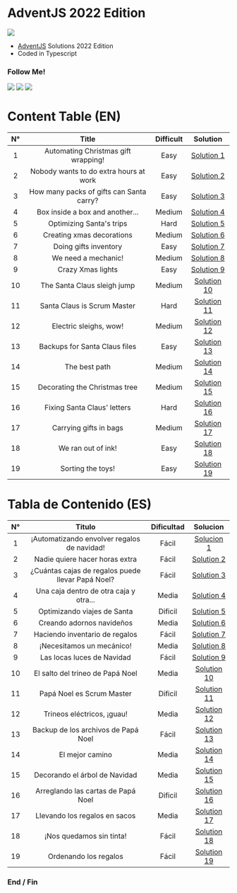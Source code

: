 # AdventJS 2022 Edition
![](https://adventjs.dev/og.png)

- [AdventJS](https://adventjs.dev/ "AdventJS") Solutions 2022 Edition
- Coded in Typescript

### Follow Me!

![](https://img.shields.io/twitter/follow/MasterCR_)  ![](https://img.shields.io/github/followers/alexisg24?style=social) ![](https://img.shields.io/github/stars/alexisg24/adventjs-2022-challenge?style=social)

# Content Table (EN)
|  N° | Title | Difficult | Solution |
| :------------: | :------------: | :------------: | :------------: |
|  1 | Automating Christmas gift wrapping!  | Easy | [Solution 1](https://github.com/alexisg24/adventjs-2022-challenge/tree/main/challenges/challenge1 "Solution 1") |
|  2 | Nobody wants to do extra hours at work  | Easy | [Solution 2](https://github.com/alexisg24/adventjs-2022-challenge/tree/main/challenges/challenge2 "Solution 2") |
|  3 | How many packs of gifts can Santa carry?  | Easy | [Solution 3](https://github.com/alexisg24/adventjs-2022-challenge/tree/main/challenges/challenge3 "Solution 3") |
|  4 | Box inside a box and another...  | Medium | [Solution 4](https://github.com/alexisg24/adventjs-2022-challenge/tree/main/challenges/challenge4 "Solution 4") |
|  5 | Optimizing Santa's trips  | Hard | [Solution 5](https://github.com/alexisg24/adventjs-2022-challenge/tree/main/challenges/challenge5 "Solution 5") |
|  6 | Creating xmas decorations  | Medium | [Solution 6](https://github.com/alexisg24/adventjs-2022-challenge/tree/main/challenges/challenge6 "Solution 6") |
|  7 | Doing gifts inventory  | Easy | [Solution 7](https://github.com/alexisg24/adventjs-2022-challenge/tree/main/challenges/challenge7 "Solution 7") |
|  8 | We need a mechanic!  | Medium | [Solution 8](https://github.com/alexisg24/adventjs-2022-challenge/tree/main/challenges/challenge8 "Solution 8") |
|  9 | Crazy Xmas lights  | Easy | [Solution 9](https://github.com/alexisg24/adventjs-2022-challenge/tree/main/challenges/challenge9 "Solution 9") |
|  10 | The Santa Claus sleigh jump  | Medium | [Solution 10](https://github.com/alexisg24/adventjs-2022-challenge/tree/main/challenges/challenge10 "Solution 10") |
|  11 | Santa Claus is Scrum Master  | Hard | [Solution 11](https://github.com/alexisg24/adventjs-2022-challenge/tree/main/challenges/challenge11 "Solution 11") |
|  12 | Electric sleighs, wow!  | Medium | [Solution 12](https://github.com/alexisg24/adventjs-2022-challenge/tree/main/challenges/challenge12 "Solution 12") |
|  13 | Backups for Santa Claus files  | Easy | [Solution 13](https://github.com/alexisg24/adventjs-2022-challenge/tree/main/challenges/challenge13 "Solution 13") |
|  14 | The best path  | Medium | [Solution 14](https://github.com/alexisg24/adventjs-2022-challenge/tree/main/challenges/challenge14 "Solution 14") |
|  15 | Decorating the Christmas tree  | Medium | [Solution 15](https://github.com/alexisg24/adventjs-2022-challenge/tree/main/challenges/challenge15 "Solution 15") |
|  16 | Fixing Santa Claus' letters  | Hard | [Solution 16](https://github.com/alexisg24/adventjs-2022-challenge/tree/main/challenges/challenge16 "Solution 16") |
|  17 | Carrying gifts in bags  | Medium | [Solution 17](https://github.com/alexisg24/adventjs-2022-challenge/tree/main/challenges/challenge17 "Solution 17") |
|  18 | We ran out of ink!  | Easy | [Solution 18](https://github.com/alexisg24/adventjs-2022-challenge/tree/main/challenges/challenge18 "Solution 18") |
|  19 | Sorting the toys!  | Easy | [Solution 19](https://github.com/alexisg24/adventjs-2022-challenge/tree/main/challenges/challenge19 "Solution 19") |

# Tabla de Contenido (ES)
|  N° | Titulo | Dificultad | Solucion |
| :------------: | :------------: | :------------: | :------------: |
|  1 | ¡Automatizando envolver regalos de navidad!  | Fácil | [Solucion 1](https://github.com/alexisg24/adventjs-2022-challenge/tree/main/challenges/challenge1 "Solucion 1") |
|  2 | Nadie quiere hacer horas extra  | Fácil | [Solution 2](https://github.com/alexisg24/adventjs-2022-challenge/tree/main/challenges/challenge2 "Solution 2") |
|  3 | ¿Cuántas cajas de regalos puede llevar Papá Noel?  | Fácil | [Solution 3](https://github.com/alexisg24/adventjs-2022-challenge/tree/main/challenges/challenge3 "Solution 3") |
|  4 | Una caja dentro de otra caja y otra...  | Media | [Solution 4](https://github.com/alexisg24/adventjs-2022-challenge/tree/main/challenges/challenge4 "Solution 4") |
|  5 | Optimizando viajes de Santa  | Dificil | [Solution 5](https://github.com/alexisg24/adventjs-2022-challenge/tree/main/challenges/challenge5 "Solution 5") |
|  6 | Creando adornos navideños  | Media | [Solution 6](https://github.com/alexisg24/adventjs-2022-challenge/tree/main/challenges/challenge6 "Solution 6") |
|  7 | Haciendo inventario de regalos  | Fácil | [Solution 7](https://github.com/alexisg24/adventjs-2022-challenge/tree/main/challenges/challenge7 "Solution 7") |
|  8 | ¡Necesitamos un mecánico!  | Media | [Solution 8](https://github.com/alexisg24/adventjs-2022-challenge/tree/main/challenges/challenge8 "Solution 8") |
|  9 | Las locas luces de Navidad  | Fácil | [Solution 9](https://github.com/alexisg24/adventjs-2022-challenge/tree/main/challenges/challenge9 "Solution 9") |
|  10 | El salto del trineo de Papá Noel  | Media | [Solution 10](https://github.com/alexisg24/adventjs-2022-challenge/tree/main/challenges/challenge10 "Solution 10") |
|  11 | Papá Noel es Scrum Master  | Dificil | [Solution 11](https://github.com/alexisg24/adventjs-2022-challenge/tree/main/challenges/challenge11 "Solution 11") |
|  12 | Trineos eléctricos, ¡guau!  | Media | [Solution 12](https://github.com/alexisg24/adventjs-2022-challenge/tree/main/challenges/challenge12 "Solution 12") |
|  13 | Backup de los archivos de Papá Noel  | Fácil | [Solution 13](https://github.com/alexisg24/adventjs-2022-challenge/tree/main/challenges/challenge13 "Solution 13") |
|  14 | El mejor camino  | Media | [Solution 14](https://github.com/alexisg24/adventjs-2022-challenge/tree/main/challenges/challenge14 "Solution 14") |
|  15 | Decorando el árbol de Navidad  | Media | [Solution 15](https://github.com/alexisg24/adventjs-2022-challenge/tree/main/challenges/challenge15 "Solution 15") |
|  16 | Arreglando las cartas de Papá Noel  | Dificil | [Solution 16](https://github.com/alexisg24/adventjs-2022-challenge/tree/main/challenges/challenge16 "Solution 16") |
|  17 | Llevando los regalos en sacos  | Media | [Solution 17](https://github.com/alexisg24/adventjs-2022-challenge/tree/main/challenges/challenge17 "Solution 17") |
|  18 | ¡Nos quedamos sin tinta!  | Fácil | [Solution 18](https://github.com/alexisg24/adventjs-2022-challenge/tree/main/challenges/challenge18 "Solution 18") |
|  19 | Ordenando los regalos  | Fácil | [Solution 19](https://github.com/alexisg24/adventjs-2022-challenge/tree/main/challenges/challenge19 "Solution 19") |

### End / Fin